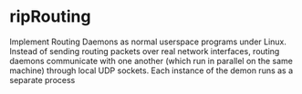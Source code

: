 # ripRouting
Implement Routing Daemons as normal userspace programs under Linux. Instead of sending routing packets over real network interfaces, routing daemons communicate with one another (which run in parallel on the same machine) through local UDP sockets. Each instance of the demon runs as a separate process
